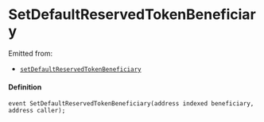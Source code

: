 # SetDefaultReservedTokenBeneficiary

Emitted from:

- [`setDefaultReservedTokenBeneficiary`](/dev/api/contracts/or-delegates/jbtiered721delegate/write/setdefaultreservedtokenbeneficiary)

#### Definition

```
event SetDefaultReservedTokenBeneficiary(address indexed beneficiary, address caller);
```
